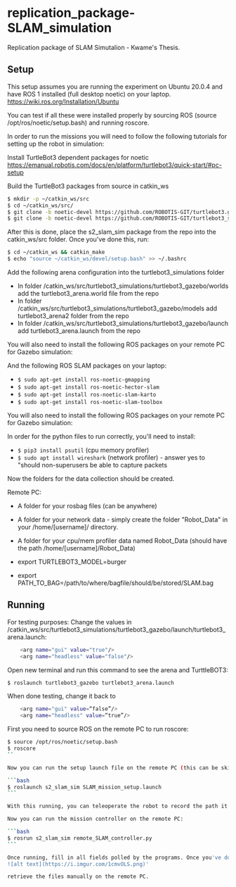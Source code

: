 # replication_package-SLAM_simulation

Replication package of SLAM Simutalion - Kwame's Thesis.

## Setup

This setup assumes you are running the experiment on Ubuntu 20.0.4 and have ROS 1 installed (full desktop noetic) on your laptop.
https://wiki.ros.org/Installation/Ubuntu

You can test if all these were installed properly by sourcing ROS (source /opt/ros/noetic/setup.bash) and running roscore.

In order to run the missions you will need to follow the following tutorials for setting up the robot in simulation:

<!-- You can test if all these were installed properly by sourcing ROS (source /opt/ros/noetic/setup.bash), running roscore, running bringup on the robot, and then running the teleoperation node from your computer as per this tutorial: https://emanual.robotis.com/docs/en/platform/turtlebot3/basic_operation/ -->

Install TurtleBot3 dependent packages for noetic
https://emanual.robotis.com/docs/en/platform/turtlebot3/quick-start/#pc-setup

Build the TurtleBot3 packages from source in catkin_ws <br/>

```bash
$ mkdir -p ~/catkin_ws/src
$ cd ~/catkin_ws/src/
$ git clone -b noetic-devel https://github.com/ROBOTIS-GIT/turtlebot3.git
$ git clone -b noetic-devel https://github.com/ROBOTIS-GIT/turtlebot3_simulations
```

After this is done, place the s2_slam_sim package from the repo into the catkin_ws/src folder. Once you've done this, run:

```bash
$ cd ~/catkin_ws && catkin_make
$ echo "source ~/catkin_ws/devel/setup.bash" >> ~/.bashrc
```

Add the following arena configuration into the turtlebot3_simulations folder

- In folder /catkin_ws/src/turtlebot3_simulations/turtlebot3_gazebo/worlds add the turtlebot3_arena.world file from the repo
- In folder /catkin_ws/src/turtlebot3_simulations/turtlebot3_gazebo/models add turtlebot3_arena2 folder from the repo
- In folder /catkin_ws/src/turtlebot3_simulations/turtlebot3_gazebo/launch add turtlebot3_arena.launch from the repo

You will also need to install the following ROS packages on your remote PC for Gazebo simulation:

And the following ROS SLAM packages on your laptop:

- `$ sudo apt-get install ros-noetic-gmapping`
- `$ sudo apt-get install ros-noetic-hector-slam`
- `$ sudo apt-get install ros-noetic-slam-karto`
- `$ sudo apt-get install ros-noetic-slam-toolbox`

You will also need to install the following ROS packages on your remote PC for Gazebo simulation:

In order for the python files to run correctly, you'll need to install:

- `$ pip3 install psutil` (cpu memory profiler)
- `$ sudo apt install wireshark` (network profiler) - answer yes to "should non-superusers be able to capture packets

Now the folders for the data collection should be created.

Remote PC:

- A folder for your rosbag files (can be anywhere)
- A folder for your network data - simply create the folder "Robot_Data" in your /home/[username]/ directory.
- A folder for your cpu/mem profiler data named Robot_Data (should have the path /home/[username]/Robot_Data)

- export TURTLEBOT3_MODEL=burger
- export PATH_TO_BAG=/path/to/where/bagfile/should/be/stored/SLAM.bag

## Running

For testing purposes:
Change the values in /catkin_ws/src/turtlebot3_simulations/turtlebot3_gazebo/launch/turtlebot3_arena.launch:

```bash
    <arg name="gui" value="true"/>
    <arg name="headless" value="false"/>
```

Open new terminal and run this command to see the arena and TurttleBOT3: <br/>

```bash
$ roslaunch turtlebot3_gazebo turtlebot3_arena.launch
```

When done testing, change it back to

```bash
    <arg name="gui" value=“false”/>
    <arg name="headless" value=“true”/>
```

First you need to source ROS on the remote PC to run roscore: <br/>

````bash
$ source /opt/ros/noetic/setup.bash
$ roscore
``

Now you can run the setup launch file on the remote PC (this can be skipped for replication):

```bash
$ roslaunch s2_slam_sim SLAM_mission_setup.launch
```

With this running, you can teleoperate the robot to record the path it will take. Once the map on RVIZ is complete, you can kill the running nodes on the remote PC to stop recording to the bag file.

Now you can run the mission controller on the remote PC:

```bash
$ rosrun s2_slam_sim remote_SLAM_controller.py
```

Once running, fill in all fields polled by the programs. Once you've done this, terminal should say "Press enter key to begin mission 1" <br/>
![alt text](https://i.imgur.com/1cmvOLS.png)'

retrieve the files manually on the remote PC.
````
